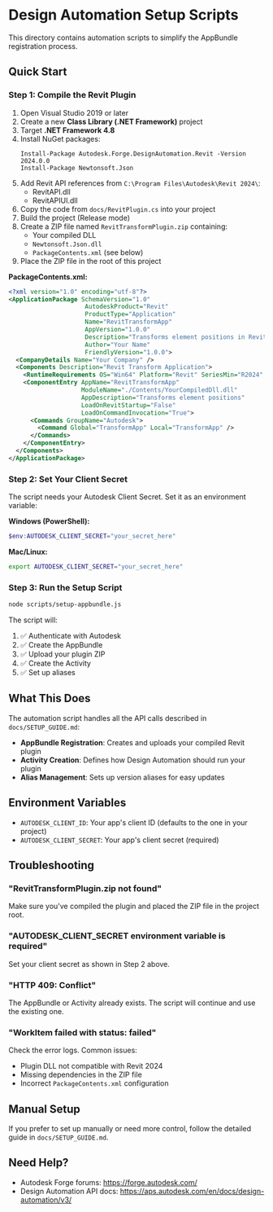 # Design Automation Setup Scripts

This directory contains automation scripts to simplify the AppBundle registration process.

## Quick Start

### Step 1: Compile the Revit Plugin

1. Open Visual Studio 2019 or later
2. Create a new **Class Library (.NET Framework)** project
3. Target **.NET Framework 4.8**
4. Install NuGet packages:
   ```
   Install-Package Autodesk.Forge.DesignAutomation.Revit -Version 2024.0.0
   Install-Package Newtonsoft.Json
   ```
5. Add Revit API references from `C:\Program Files\Autodesk\Revit 2024\`:
   - RevitAPI.dll
   - RevitAPIUI.dll
6. Copy the code from `docs/RevitPlugin.cs` into your project
7. Build the project (Release mode)
8. Create a ZIP file named `RevitTransformPlugin.zip` containing:
   - Your compiled DLL
   - `Newtonsoft.Json.dll`
   - `PackageContents.xml` (see below)
9. Place the ZIP file in the root of this project

**PackageContents.xml:**
```xml
<?xml version="1.0" encoding="utf-8"?>
<ApplicationPackage SchemaVersion="1.0" 
                     AutodeskProduct="Revit" 
                     ProductType="Application" 
                     Name="RevitTransformApp" 
                     AppVersion="1.0.0" 
                     Description="Transforms element positions in Revit"
                     Author="Your Name"
                     FriendlyVersion="1.0.0">
  <CompanyDetails Name="Your Company" />
  <Components Description="Revit Transform Application">
    <RuntimeRequirements OS="Win64" Platform="Revit" SeriesMin="R2024" SeriesMax="R2024" />
    <ComponentEntry AppName="RevitTransformApp" 
                    ModuleName="./Contents/YourCompiledDll.dll" 
                    AppDescription="Transforms element positions" 
                    LoadOnRevitStartup="False" 
                    LoadOnCommandInvocation="True">
      <Commands GroupName="Autodesk">
        <Command Global="TransformApp" Local="TransformApp" />
      </Commands>
    </ComponentEntry>
  </Components>
</ApplicationPackage>
```

### Step 2: Set Your Client Secret

The script needs your Autodesk Client Secret. Set it as an environment variable:

**Windows (PowerShell):**
```powershell
$env:AUTODESK_CLIENT_SECRET="your_secret_here"
```

**Mac/Linux:**
```bash
export AUTODESK_CLIENT_SECRET="your_secret_here"
```

### Step 3: Run the Setup Script

```bash
node scripts/setup-appbundle.js
```

The script will:
1. ✅ Authenticate with Autodesk
2. ✅ Create the AppBundle
3. ✅ Upload your plugin ZIP
4. ✅ Create the Activity
5. ✅ Set up aliases

## What This Does

The automation script handles all the API calls described in `docs/SETUP_GUIDE.md`:

- **AppBundle Registration**: Creates and uploads your compiled Revit plugin
- **Activity Creation**: Defines how Design Automation should run your plugin
- **Alias Management**: Sets up version aliases for easy updates

## Environment Variables

- `AUTODESK_CLIENT_ID`: Your app's client ID (defaults to the one in your project)
- `AUTODESK_CLIENT_SECRET`: Your app's client secret (required)

## Troubleshooting

### "RevitTransformPlugin.zip not found"
Make sure you've compiled the plugin and placed the ZIP file in the project root.

### "AUTODESK_CLIENT_SECRET environment variable is required"
Set your client secret as shown in Step 2 above.

### "HTTP 409: Conflict"
The AppBundle or Activity already exists. The script will continue and use the existing one.

### "WorkItem failed with status: failed"
Check the error logs. Common issues:
- Plugin DLL not compatible with Revit 2024
- Missing dependencies in the ZIP file
- Incorrect `PackageContents.xml` configuration

## Manual Setup

If you prefer to set up manually or need more control, follow the detailed guide in `docs/SETUP_GUIDE.md`.

## Need Help?

- Autodesk Forge forums: https://forge.autodesk.com/
- Design Automation API docs: https://aps.autodesk.com/en/docs/design-automation/v3/
